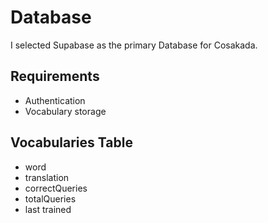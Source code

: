 # Database

I selected Supabase as the primary Database for Cosakada.

## Requirements

- Authentication
- Vocabulary storage

## Vocabularies Table

- word
- translation
- correctQueries
- totalQueries
- last trained
